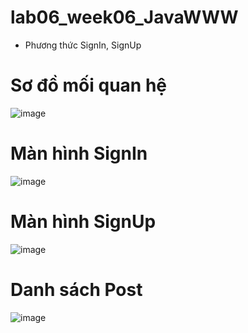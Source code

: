 # lab06_week06_JavaWWW
- Phương thức SignIn, SignUp
# Sơ đồ mối quan hệ 
![image](https://github.com/PhanTruongAn/lab06_week06_JavaWWW/assets/98084458/2f25e681-deb7-49c7-8e21-8e0a608f04d9)

# Màn hình SignIn
![image](https://github.com/PhanTruongAn/lab06_week06_JavaWWW/assets/98084458/303a7a56-999e-4a76-9926-ebcee16be333)

# Màn hình SignUp
![image](https://github.com/PhanTruongAn/lab06_week06_JavaWWW/assets/98084458/a912b74a-773f-4d7d-82a3-06052b9a35bc)

# Danh sách Post
![image](https://github.com/PhanTruongAn/lab06_week06_JavaWWW/assets/98084458/f19c1d04-c1e1-4c49-8b6c-9c6152bbe1ec)



